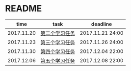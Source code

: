 # README
| time | task | deadline|
| :--: | :--: | :--:  |
|2017.11.20|[第二个学习任务](密码学基础（一）.md)|2017.11.21 24:00|
|2017.11.23|[第三个学习任务](密码学基础（二）.md)|2017.11.26 24:00|
|2017.11.30|[第四个学习任务](密码学基础（三）.md)|2017.12.04 22:00|
|2017.12.06|[第五个学习任务](密码学基础（四）.md)|2017.12.08 22:00|
